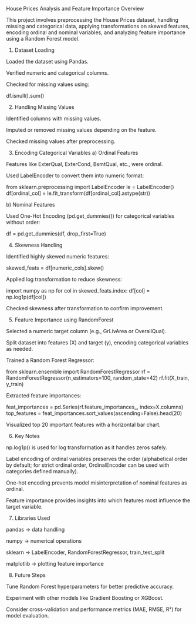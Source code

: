 House Prices Analysis and Feature Importance
Overview

This project involves preprocessing the House Prices dataset, handling missing and categorical data, applying transformations on skewed features, encoding ordinal and nominal variables, and analyzing feature importance using a Random Forest model.

1. Dataset Loading

Loaded the dataset using Pandas.

Verified numeric and categorical columns.

Checked for missing values using:

df.isnull().sum()

2. Handling Missing Values

Identified columns with missing values.

Imputed or removed missing values depending on the feature.

Checked missing values after preprocessing.

3. Encoding Categorical Variables
a) Ordinal Features

Features like ExterQual, ExterCond, BsmtQual, etc., were ordinal.

Used LabelEncoder to convert them into numeric format:

from sklearn.preprocessing import LabelEncoder
le = LabelEncoder()
df[ordinal_col] = le.fit_transform(df[ordinal_col].astype(str))

b) Nominal Features

Used One-Hot Encoding (pd.get_dummies()) for categorical variables without order:

df = pd.get_dummies(df, drop_first=True)

4. Skewness Handling

Identified highly skewed numeric features:

skewed_feats = df[numeric_cols].skew()


Applied log transformation to reduce skewness:

import numpy as np
for col in skewed_feats.index:
    df[col] = np.log1p(df[col])


Checked skewness after transformation to confirm improvement.

5. Feature Importance using RandomForest

Selected a numeric target column (e.g., GrLivArea or OverallQual).

Split dataset into features (X) and target (y), encoding categorical variables as needed.

Trained a Random Forest Regressor:

from sklearn.ensemble import RandomForestRegressor
rf = RandomForestRegressor(n_estimators=100, random_state=42)
rf.fit(X_train, y_train)


Extracted feature importances:

feat_importances = pd.Series(rf.feature_importances_, index=X.columns)
top_features = feat_importances.sort_values(ascending=False).head(20)


Visualized top 20 important features with a horizontal bar chart.

6. Key Notes

np.log1p() is used for log transformation as it handles zeros safely.

Label encoding of ordinal variables preserves the order (alphabetical order by default; for strict ordinal order, OrdinalEncoder can be used with categories defined manually).

One-hot encoding prevents model misinterpretation of nominal features as ordinal.

Feature importance provides insights into which features most influence the target variable.

7. Libraries Used

pandas → data handling

numpy → numerical operations

sklearn → LabelEncoder, RandomForestRegressor, train_test_split

matplotlib → plotting feature importance

8. Future Steps

Tune Random Forest hyperparameters for better predictive accuracy.

Experiment with other models like Gradient Boosting or XGBoost.

Consider cross-validation and performance metrics (MAE, RMSE, R²) for model evaluation.
